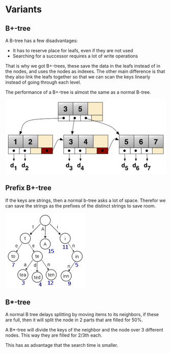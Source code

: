 # Variants
## B+-tree
A B-tree has a few disadvantages:
* It has to reserve place for leafs, even if they are not used
* Searching for a successor requires a lot of write operations

That is why we got B+-trees, these save the data in the leafs instead of in the nodes, and uses the nodes as indexes. The other main difference is that they also link the leafs together so that we can scan the keys linearly instead of going through each level.

The performance of a B+-tree is almost the same as a normal B-tree.

![](/images/datastructures/b_trees_+.png)

## Prefix B+-tree

If the keys are strings, then a normal b-tree asks a lot of space. Therefor we can save the strings as the prefixes of the distinct strings to save room.

![](/images/datastructures/b_trees_prefix.png)

## B*-tree

A normal B tree delays splitting by moving items to its neighbors, if these are full, then it will split the node in 2 parts that are filled for 50%.

A B*-tree will divide the keys of the neighbor and the node over 3 different nodes. This way they are filled for 2/3th each.

This has as advantage that the search time is smaller.